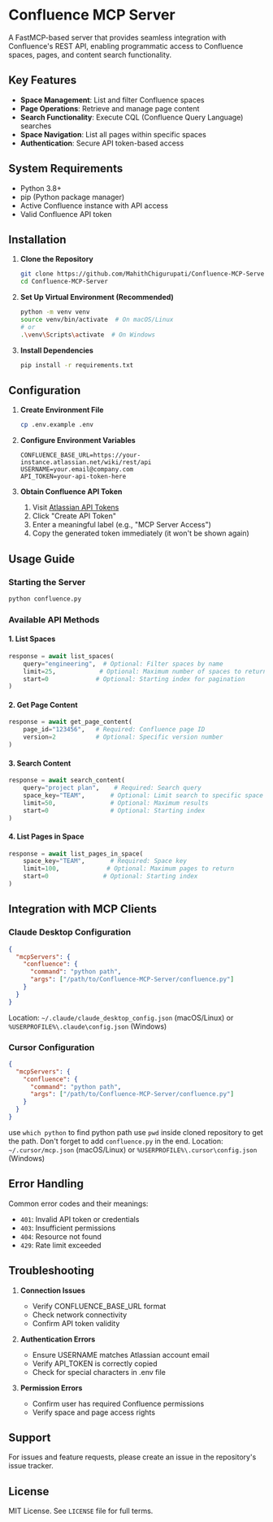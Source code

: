 # Confluence MCP Server

A FastMCP-based server that provides seamless integration with Confluence's REST API, enabling programmatic access to Confluence spaces, pages, and content search functionality.

## Key Features

- **Space Management**: List and filter Confluence spaces
- **Page Operations**: Retrieve and manage page content
- **Search Functionality**: Execute CQL (Confluence Query Language) searches
- **Space Navigation**: List all pages within specific spaces
- **Authentication**: Secure API token-based access

## System Requirements

- Python 3.8+
- pip (Python package manager)
- Active Confluence instance with API access
- Valid Confluence API token

## Installation

1. **Clone the Repository**
   ```bash
   git clone https://github.com/MahithChigurupati/Confluence-MCP-Server.git
   cd Confluence-MCP-Server
   ```

2. **Set Up Virtual Environment (Recommended)**
   ```bash
   python -m venv venv
   source venv/bin/activate  # On macOS/Linux
   # or
   .\venv\Scripts\activate  # On Windows
   ```

3. **Install Dependencies**
   ```bash
   pip install -r requirements.txt
   ```

## Configuration

1. **Create Environment File**
   ```bash
   cp .env.example .env
   ```

2. **Configure Environment Variables**
   ```plaintext
   CONFLUENCE_BASE_URL=https://your-instance.atlassian.net/wiki/rest/api
   USERNAME=your.email@company.com
   API_TOKEN=your-api-token-here
   ```

3. **Obtain Confluence API Token**
   1. Visit [Atlassian API Tokens](https://id.atlassian.com/manage-profile/security/api-tokens)
   2. Click "Create API Token"
   3. Enter a meaningful label (e.g., "MCP Server Access")
   4. Copy the generated token immediately (it won't be shown again)

## Usage Guide

### Starting the Server
```bash
python confluence.py
```

### Available API Methods

#### 1. List Spaces
```python
response = await list_spaces(
    query="engineering",  # Optional: Filter spaces by name
    limit=25,            # Optional: Maximum number of spaces to return
    start=0             # Optional: Starting index for pagination
)
```

#### 2. Get Page Content
```python
response = await get_page_content(
    page_id="123456",   # Required: Confluence page ID
    version=2           # Optional: Specific version number
)
```

#### 3. Search Content
```python
response = await search_content(
    query="project plan",    # Required: Search query
    space_key="TEAM",       # Optional: Limit search to specific space
    limit=50,               # Optional: Maximum results
    start=0                 # Optional: Starting index
)
```

#### 4. List Pages in Space
```python
response = await list_pages_in_space(
    space_key="TEAM",       # Required: Space key
    limit=100,             # Optional: Maximum pages to return
    start=0               # Optional: Starting index
)
```

## Integration with MCP Clients

### Claude Desktop Configuration
```json
{
  "mcpServers": {
    "confluence": {
      "command": "python path",
      "args": ["/path/to/Confluence-MCP-Server/confluence.py"]
    }
  }
}
```

Location: `~/.claude/claude_desktop_config.json` (macOS/Linux) or `%USERPROFILE%\.claude\config.json` (Windows)

### Cursor Configuration
```json
{
  "mcpServers": {
    "confluence": {
      "command": "python path",
      "args": ["/path/to/Confluence-MCP-Server/confluence.py"]
    }
  }
}
```

use `which python` to find python path
use `pwd` inside cloned repository to get the path. Don't forget to add `confluence.py` in the end.
Location: `~/.cursor/mcp.json` (macOS/Linux) or `%USERPROFILE%\.cursor\config.json` (Windows)

## Error Handling

Common error codes and their meanings:

- `401`: Invalid API token or credentials
- `403`: Insufficient permissions
- `404`: Resource not found
- `429`: Rate limit exceeded

## Troubleshooting

1. **Connection Issues**
   - Verify CONFLUENCE_BASE_URL format
   - Check network connectivity
   - Confirm API token validity

2. **Authentication Errors**
   - Ensure USERNAME matches Atlassian account email
   - Verify API_TOKEN is correctly copied
   - Check for special characters in .env file

3. **Permission Errors**
   - Confirm user has required Confluence permissions
   - Verify space and page access rights

## Support

For issues and feature requests, please create an issue in the repository's issue tracker.

## License

MIT License. See `LICENSE` file for full terms.